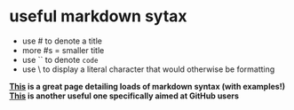 
# useful markdown sytax

- use \# to denote a title
- more \#s = smaller title
- use \`\` to denote `code`
- use \\ to display a literal character that would otherwise be formatting 

**[This](https://www.markdownguide.org/basic-syntax/) is a great page detailing loads of markdown syntax (with examples!)**
**[This](https://docs.github.com/en/get-started/writing-on-github/getting-started-with-writing-and-formatting-on-github/basic-writing-and-formatting-syntax) is another useful one specifically aimed at GitHub users**
